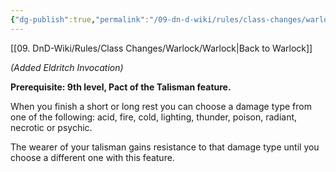 ```yaml
---
{"dg-publish":true,"permalink":"/09-dn-d-wiki/rules/class-changes/warlock/eldritch-invokations/resistance-of-the-talisman/","tags":["invocation","warlock"]}
---
```


[[09. DnD-Wiki/Rules/Class Changes/Warlock/Warlock\|Back to Warlock]]

*(Added Eldritch Invocation)*

**Prerequisite: 9th level, Pact of the Talisman feature.**

When you finish a short or long rest you can choose a damage type from one of the following: acid, fire, cold, lighting, thunder, poison, radiant, necrotic or psychic. 

The wearer of your talisman gains resistance to that damage type until you choose a different one with this feature.